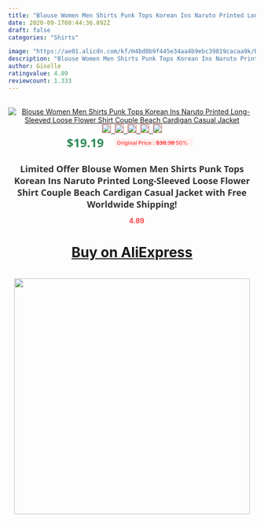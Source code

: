 ```yaml
---
title: "Blouse Women Men Shirts Punk Tops Korean Ins Naruto Printed Long-Sleeved Loose Flower Shirt Couple Beach Cardigan Casual Jacket"
date: 2020-09-1T08:44:36.892Z
draft: false
categories: "Shirts"

image: "https://ae01.alicdn.com/kf/H4bd0b9f445e34aa4b9ebc39819cacaa9k/Blouse-Women-Men-Shirts-Punk-Tops-Korean-Ins-Naruto-Printed-Long-Sleeved-Loose-Flower-Shirt-Couple.jpg"
description: "Blouse Women Men Shirts Punk Tops Korean Ins Naruto Printed Long-Sleeved Loose Flower Shirt Couple Beach Cardigan Casual Jacket"
author: Giselle
ratingvalue: 4.89
reviewcount: 1.333
---
```

<br>
<div style="text-align: center;">
<a href="https://s.click.aliexpress.com/e/_AXacgd" target="_blank" rel="nofollow noopener noreferrer"><img alt="Blouse Women Men Shirts Punk Tops Korean Ins Naruto Printed Long-Sleeved Loose Flower Shirt Couple Beach Cardigan Casual Jacket" class="magnifier-image" src="https://ae01.alicdn.com/kf/H4bd0b9f445e34aa4b9ebc39819cacaa9k/Blouse-Women-Men-Shirts-Punk-Tops-Korean-Ins-Naruto-Printed-Long-Sleeved-Loose-Flower-Shirt-Couple.jpg_640x640.jpg">
<br>
<img style="border:1px solid salmon" src="https://ae01.alicdn.com/kf/H4bd0b9f445e34aa4b9ebc39819cacaa9k/Blouse-Women-Men-Shirts-Punk-Tops-Korean-Ins-Naruto-Printed-Long-Sleeved-Loose-Flower-Shirt-Couple.jpg_120x120.jpg">&nbsp;&nbsp;<img style="border:1px solid salmon" src="https://ae01.alicdn.com/kf/H6ef38a75444a4625a53dc1b538d66277T/Blouse-Women-Men-Shirts-Punk-Tops-Korean-Ins-Naruto-Printed-Long-Sleeved-Loose-Flower-Shirt-Couple.jpg_120x120.jpg">&nbsp;&nbsp;<img style="border:1px solid salmon" src="https://ae01.alicdn.com/kf/H41ce8d20fffa40128f984e34739534b6N/Blouse-Women-Men-Shirts-Punk-Tops-Korean-Ins-Naruto-Printed-Long-Sleeved-Loose-Flower-Shirt-Couple.jpg_120x120.jpg">&nbsp;&nbsp;<img style="border:1px solid salmon" src="https://ae01.alicdn.com/kf/H35a55780d69d44cdaa3c04820beb1b006/Blouse-Women-Men-Shirts-Punk-Tops-Korean-Ins-Naruto-Printed-Long-Sleeved-Loose-Flower-Shirt-Couple.jpg_120x120.jpg">&nbsp;&nbsp;<img style="border:1px solid salmon" src="https://ae01.alicdn.com/kf/H6313e6521b5948c78db7a2f7a778136dE/Blouse-Women-Men-Shirts-Punk-Tops-Korean-Ins-Naruto-Printed-Long-Sleeved-Loose-Flower-Shirt-Couple.jpg_120x120.jpg"></a></div><br0>
<div style="text-align: center;"><span style="background-color: white; border: 0px; box-sizing: border-box; color: seagreen; display: inline-block; font-family: &quot;open sans&quot; , &quot;arial&quot; , &quot;helvetica&quot; , sans-serif , &quot;heiti&quot;; font-size: 24px; font-stretch: inherit; font-weight: 700; line-height: inherit; margin: 0px 10px 0px 0px; padding: 0px; vertical-align: middle;">$19.19 </span>
<span style="background: rgb(255 , 241 , 241); border-radius: 3px; border: 0px; box-sizing: border-box; color: #ff4747; display: inline-block; font-family: inherit; font-size: 12px; font-stretch: inherit; font-style: inherit; font-variant: inherit; font-weight: 600; line-height: inherit; margin: 0px; padding: 2px 5px; transform: scale(0.9); vertical-align: middle;">Original Price : <b style="text-decoration: line-through;">$38.38 </b> 50%&nbsp;&nbsp;</span></div>
<h1 style="color: #333333; display: inline-block; font-family: &quot;open sans&quot; , &quot;arial&quot; , &quot;helvetica&quot; , sans-serif , &quot;heiti&quot;; font-size: 18px; font-stretch: inherit; font-weight: 700; text-align: center;">Limited Offer Blouse Women Men Shirts Punk Tops Korean Ins Naruto Printed Long-Sleeved Loose Flower Shirt Couple Beach Cardigan Casual Jacket with Free Worldwide Shipping!</h1>
<div style="color: #ff4747; text-align: center;">
<img src="https://4.bp.blogspot.com/-M0ZcTcb-5uY/XleCXlxnR4I/AAAAAAAAAEc/OrjgMkXV1oMQFaCRZj5HQwOCBcu3w1FegCPcBGAYYCw/s1600/star.png" style="height: 15px;">&nbsp;<b>4.89</b></div>
<div class="button_cont" align="center"><a class="buynow_a" href="https://s.click.aliexpress.com/e/_AXacgd" target="_blank" rel="nofollow noopener noreferrer"><H1>Buy on AliExpress</H1></a></div><br>
<div class="separator" style="clear: both; text-align: center;">
<img src="https://lh3.googleusercontent.com/-pTy5HemUv9M/XlePHvY0dAI/AAAAAAAAAE4/0nX5iRUoIWY8eMW9Dpxeirr157OZliDIgCLcBGAsYHQ/s1600/badge.gif" width="480">
</div>
